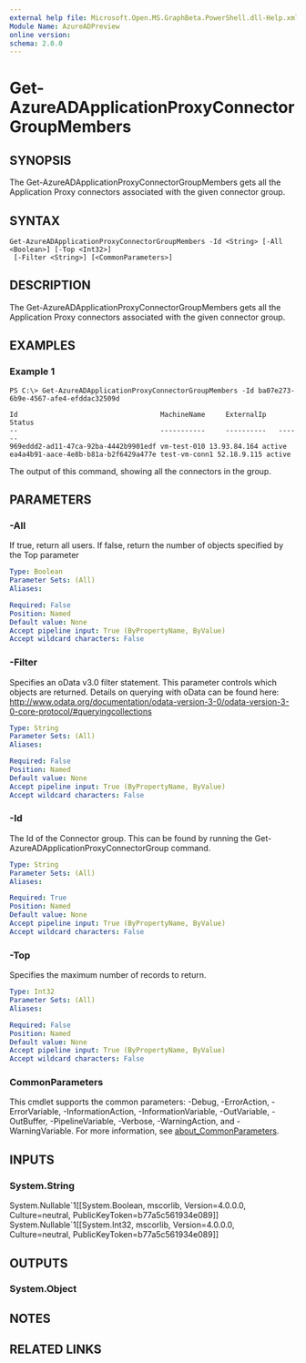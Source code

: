 ```yaml
---
external help file: Microsoft.Open.MS.GraphBeta.PowerShell.dll-Help.xml
Module Name: AzureADPreview
online version:
schema: 2.0.0
---
```


# Get-AzureADApplicationProxyConnectorGroupMembers

## SYNOPSIS
The Get-AzureADApplicationProxyConnectorGroupMembers gets all the Application Proxy connectors associated with the given connector group.

## SYNTAX

```
Get-AzureADApplicationProxyConnectorGroupMembers -Id <String> [-All <Boolean>] [-Top <Int32>]
 [-Filter <String>] [<CommonParameters>]
```

## DESCRIPTION
The Get-AzureADApplicationProxyConnectorGroupMembers gets all the Application Proxy connectors associated with the given connector group.

## EXAMPLES

### Example 1
```
PS C:\> Get-AzureADApplicationProxyConnectorGroupMembers -Id ba07e273-6b9e-4567-afe4-efddac32509d

Id                                   MachineName     ExternalIp   Status
--                                   -----------     ----------   ------
969eddd2-ad11-47ca-92ba-4442b9901edf vm-test-010 13.93.84.164 active
ea4a4b91-aace-4e8b-b81a-b2f6429a477e test-vm-conn1 52.18.9.115 active
```

The output of this command, showing all the connectors in the group.

## PARAMETERS

### -All
If true, return all users.
If false, return the number of objects specified by the Top parameter

```yaml
Type: Boolean
Parameter Sets: (All)
Aliases:

Required: False
Position: Named
Default value: None
Accept pipeline input: True (ByPropertyName, ByValue)
Accept wildcard characters: False
```

### -Filter
Specifies an oData v3.0 filter statement.
This parameter controls which objects are returned.
Details on querying with oData can be found here: http://www.odata.org/documentation/odata-version-3-0/odata-version-3-0-core-protocol/#queryingcollections

```yaml
Type: String
Parameter Sets: (All)
Aliases:

Required: False
Position: Named
Default value: None
Accept pipeline input: True (ByPropertyName, ByValue)
Accept wildcard characters: False
```

### -Id
The Id of the Connector group.
This can be found by running the Get-AzureADApplicationProxyConnectorGroup command.

```yaml
Type: String
Parameter Sets: (All)
Aliases:

Required: True
Position: Named
Default value: None
Accept pipeline input: True (ByPropertyName, ByValue)
Accept wildcard characters: False
```

### -Top
Specifies the maximum number of records to return.

```yaml
Type: Int32
Parameter Sets: (All)
Aliases:

Required: False
Position: Named
Default value: None
Accept pipeline input: True (ByPropertyName, ByValue)
Accept wildcard characters: False
```

### CommonParameters
This cmdlet supports the common parameters: -Debug, -ErrorAction, -ErrorVariable, -InformationAction, -InformationVariable, -OutVariable, -OutBuffer, -PipelineVariable, -Verbose, -WarningAction, and -WarningVariable. For more information, see [about_CommonParameters](http://go.microsoft.com/fwlink/?LinkID=113216).

## INPUTS

### System.String
System.Nullable\`1\[\[System.Boolean, mscorlib, Version=4.0.0.0, Culture=neutral, PublicKeyToken=b77a5c561934e089\]\] System.Nullable\`1\[\[System.Int32, mscorlib, Version=4.0.0.0, Culture=neutral, PublicKeyToken=b77a5c561934e089\]\]

## OUTPUTS

### System.Object
## NOTES

## RELATED LINKS
